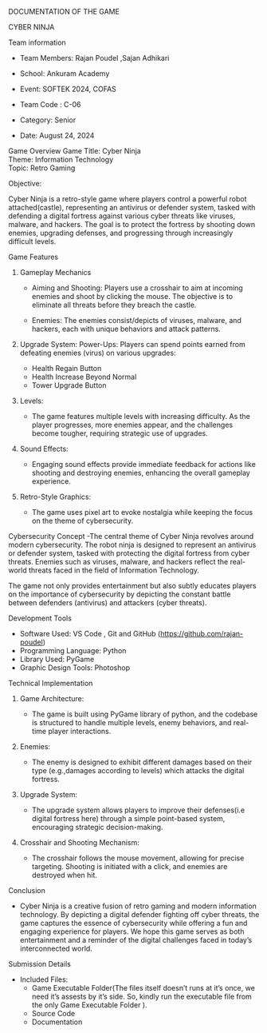 DOCUMENTATION OF THE GAME 

CYBER NINJA

Team information
- Team Members:
Rajan Poudel ,Sajan Adhikari
  
- School: Ankuram Academy
- Event: SOFTEK 2024, COFAS
- Team Code : C-06
- Category:  Senior
- Date: August 24, 2024

Game Overview
Game Title: Cyber Ninja  
Theme: Information Technology  
Topic: Retro Gaming  

Objective:

Cyber Ninja is a retro-style game where players control a powerful robot attached(castle), representing an antivirus or defender system, tasked with defending a digital fortress against various cyber threats like viruses, malware, and hackers. The goal is to protect the fortress by shooting down enemies, upgrading defenses, and progressing through increasingly difficult levels.

 Game Features

1. Gameplay Mechanics
   - Aiming and Shooting: Players use a crosshair to aim at incoming enemies and shoot by clicking the mouse. The objective is to eliminate all threats before they breach the castle.

   - Enemies: The enemies consist/depicts of viruses, malware, and hackers, each with unique behaviors and attack patterns.
  
2. Upgrade System:
   Power-Ups: Players can spend points earned from defeating enemies (virus) on various upgrades:
     - Health Regain Button
     - Health Increase Beyond Normal
     - Tower Upgrade Button
  
3. Levels:
   - The game features multiple levels with increasing difficulty. As the player progresses, more enemies appear, and the challenges become tougher, requiring strategic use of upgrades.

4. Sound Effects:
   - Engaging sound effects provide immediate feedback for actions like shooting and destroying enemies, enhancing the overall gameplay experience.
  
5. Retro-Style Graphics:
   - The game uses pixel art to evoke nostalgia while keeping the focus on the theme of cybersecurity.

Cybersecurity Concept
-The central theme of Cyber Ninja revolves around modern cybersecurity. The robot ninja is designed to represent an antivirus or defender system, tasked with protecting the digital fortress from cyber threats. Enemies such as viruses, malware, and hackers reflect the real-world threats faced in the field of Information Technology.

The game not only provides entertainment but also subtly educates players on the importance of cybersecurity by depicting the constant battle between defenders (antivirus) and attackers (cyber threats).

Development Tools
- Software Used: VS Code , Git and GitHub
(https://github.com/rajan-poudel)
- Programming Language: Python
- Library Used: PyGame
- Graphic Design Tools: Photoshop

Technical Implementation
1. Game Architecture:
   - The game is built using PyGame library of python, and the codebase is structured to handle multiple levels, enemy behaviors, and real-time player interactions.
  
2. Enemies:
   - The enemy is designed to exhibit different damages based on their type (e.g.,damages according to levels) which attacks the digital fortress.

3. Upgrade System:
   - The upgrade system allows players to improve their defenses(i.e digital fortress here) through a simple point-based system, encouraging strategic decision-making.

4. Crosshair and Shooting Mechanism:
   - The crosshair follows the mouse movement, allowing for precise targeting. Shooting is initiated with a click, and enemies are destroyed when hit.

 Conclusion
- Cyber Ninja is a creative fusion of retro gaming and modern information technology. By depicting a digital defender fighting off cyber threats, the game captures the essence of cybersecurity while offering a fun and engaging experience for players. We hope this game serves as both entertainment and a reminder of the digital challenges faced in today’s interconnected world.

 Submission Details
- Included Files:
  - Game Executable Folder(The files itself doesn’t runs at it’s once, we need it’s assests by it’s   side. So, kindly run the executable file from the only Game Executable Folder ).
  - Source Code
  - Documentation

